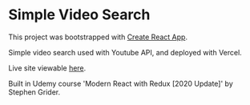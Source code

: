 # Simple Video Search

This project was bootstrapped with [Create React App](https://github.com/facebook/create-react-app).

Simple video search used with Youtube API, and deployed with Vercel.

Live site viewable [here](https://videos-hooks-iey956uc4.vercel.app/).

Built in Udemy course 'Modern React with Redux [2020 Update]' by Stephen Grider.
